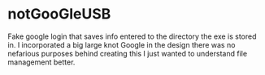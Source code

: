 # notGooGleUSB
Fake google login that saves info entered to the directory the exe is stored in.
I incorporated a big large knot Google in the design there was no nefarious purposes behind creating this I just wanted to understand file management better.
